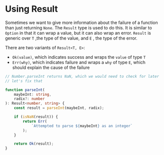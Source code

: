 # Using Result

Sometimes we want to give more information about the failure of a function than just returning `None`. The `Result` type is used to do this. It is similar to `Option` in that it can wrap a value, but it can also wrap an error. `Result` is generic over `T` ,the type of the value, and `E` , the type of the error.

There are two variants of `Result<T, E>`:

* `Ok(value)`, which indicates success and wraps the `value` of type `T`
* `Err(why)`, which indicates failure and wraps a `why` of type `E`, which should explain the cause of the failure

```typescript
// Number.parseInt returns NaN, which we would need to check for later
// let's fix that

function parseInt(
    maybeInt: string,
    radix?: number
): Result<number, string> {
    const result = parseInt(maybeInt, radix);

    if (isNaN(result)) {
        return Err(
            `Attempted to parse ${maybeInt} as an integer`
        );
    }

    return Ok(result);
}
```

